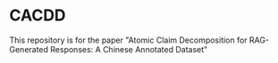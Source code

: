 # CACDD
This repository is for the paper "Atomic Claim Decomposition for RAG-Generated Responses: A Chinese Annotated Dataset"
